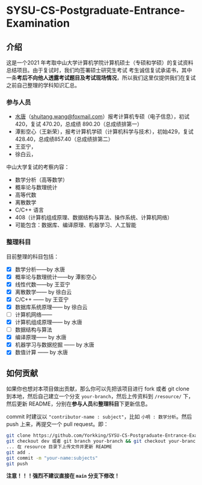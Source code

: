 # SYSU-CS-Postgraduate-Entrance-Examination

## 介绍

这是一个2021 年考取中山大学计算机学院计算机硕士（专硕和学硕）的复试资料总结项目。由于复试时，我们均签署硕士研究生考试 考生诚信复试承诺书，其中一条**考后不向他人透露考试题目及考试现场情况**，所以我们这里仅提供我们在复试之前自己整理的学科知识汇总。

### 参与人员

- [水唐](https://yorkking.github.io/)（shuitang.wang@foxmail.com）报考计算机专硕（电子信息），初试 420，复试 470.20，总成绩 890.20（总成绩排第一）
- 潭影空心（王新荣），报考计算机学硕（计算机科学与技术），初始429，复试428.40，总成绩857.40（总成绩排第二）
- 王亚宁，
- 徐白云，

中山大学复试的考察内容：

- 数学分析（高等数学）
- 概率论与数理统计
- 高等代数
- 离散数学
- C/C++ 语言
- 408（计算机组成原理、数据结构与算法、操作系统、计算机网络）
- 可能包含：数据库、编译原理、机器学习、人工智能

### 整理科目

目前整理的科目包括：

- [x] 数学分析——by 水唐
- [x] 概率论与数理统计——by 潭影空心
- [x] 线性代数——by 王亚宁
- [x] 离散数学—— by 徐白云
- [x] C/C++ —— by 王亚宁
- [x] 数据库系统原理—— by 徐白云
- [ ] 计算机网络——
- [x] 计算机组成原理—— by 水唐
- [ ] 数据结构与算法
- [x] 编译原理—— by 水唐
- [x] 机器学习与数据挖掘 —— by 水唐
- [x] 数值计算 —— by 水唐

## 如何贡献

如果你也想对本项目做出贡献，那么你可以先把该项目进行 fork 或者 git clone 到本地，然后自己建立一个分支 `your-branch`，然后上传资料到 `/resource/` 下，然后更新 README，分别在**参与人员**和**整理科目**下更新信息。

commit 时建议以 `"contributor-name : subject"`，比如 `小明 : 数学分析`。然后 push 上来，再提交一个 pull request。即：

```bash
git clone https://github.com/Yorkking/SYSU-CS-Postgraduate-Entrance-Examination
git checkout dev 或者 git branch your-branch && git checkout your-branch
... 在 resource 目录下上传文件并更新 README
git add .
git commit -m "your-name:subjects"
git push
```

**注意！！！强烈不建议直接在 `main` 分支下修改！**

